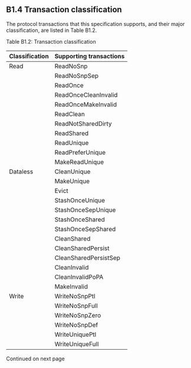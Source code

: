 ## B1.4 Transaction classification

The protocol transactions that this specification supports, and their major classification, are listed in Table B1.2.

Table B1.2: Transaction classification

| Classification   | Supporting transactions   |
|------------------|---------------------------|
| Read             | ReadNoSnp                 |
|                  | ReadNoSnpSep              |
|                  | ReadOnce                  |
|                  | ReadOnceCleanInvalid      |
|                  | ReadOnceMakeInvalid       |
|                  | ReadClean                 |
|                  | ReadNotSharedDirty        |
|                  | ReadShared                |
|                  | ReadUnique                |
|                  | ReadPreferUnique          |
|                  | MakeReadUnique            |
| Dataless         | CleanUnique               |
|                  | MakeUnique                |
|                  | Evict                     |
|                  | StashOnceUnique           |
|                  | StashOnceSepUnique        |
|                  | StashOnceShared           |
|                  | StashOnceSepShared        |
|                  | CleanShared               |
|                  | CleanSharedPersist        |
|                  | CleanSharedPersistSep     |
|                  | CleanInvalid              |
|                  | CleanInvalidPoPA          |
|                  | MakeInvalid               |
| Write            | WriteNoSnpPtl             |
|                  | WriteNoSnpFull            |
|                  | WriteNoSnpZero            |
|                  | WriteNoSnpDef             |
|                  | WriteUniquePtl            |
|                  | WriteUniqueFull           |

Continued on next page